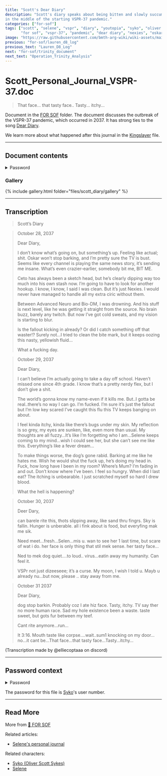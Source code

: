 ```yaml
---
title: "Scott's Dear Diary"
description: "Scott's diary speaks about being bitten and slowly succumbing to an infection, 
in the middle of the starting VSPR-37 pandemic."
categories: ["for-sof"]
tags: ["scott", "selene", "vspr", "diary", "youtopia", "syko", "oliver scott sykes", 
       "for sof", "vspr-37", "pandemic", "dear diary", "nexies", "oskar", "nyx 02", "terminated"]
image: "https://raw.githubusercontent.com/bmth-arg-wiki/wiki-assets/main/files/scott_diary/gallery/a.jpg"
previous: "for-sof/lauren_d8_log"
previous_text: "Lauren_D8_Log"
next: "for-sof/trinity_document"
next_text: "Operation_Trinity_Analysis"
---
```


# Scott_Personal_Journal_VSPR-37.doc

> That face... that tasty face.. Tasty... itchy...

Document in the [FOR SOF](../for-sof) folder. The document discusses the outbreak of the VSPR-37 
pandemic, which occurred in 2037. It has strong ties to the song [Dear Diary](../music/song-dear-diary). 

We learn more about what happened after this journal in the [Kingslayer](kingslayercodec) file.

***

## Document contents

<details class="password">
  <summary>Password</summary>

0005
</details>

### Gallery

{% include gallery.html folder="files/scott_diary/gallery" %}

***

## Transcription

> Scott’s Diary

> October 28, 2037
>
> Dear Diary,
>
> I don’t know what’s going on, but something’s up. Feeling like actual; shit. Oskar won’t stop barking, and I’m pretty sure the TV is bust.
Seems like every channel is playing the same news story, it’s sending me insane. What’s even crazier-earlier, somebody bit me, BIT ME.
>
> Ceto has always been a sketch head, but he’s clearly dipping way too much into his own stash now. I’m going to have to look for another hookup. I know, I know, I said I was clean. But it’s just Nexies. I would never have managed to handle all my extra ciric without them.
>
> Between Advanced Neuro and Bio-DM, I was drowning. And his stuff is next level, like he was getting it straight from the source. No brain buzz, barely any twitch. But now I’ve got cold sweats, and my vision is starting to blur. 
>
> Is the fallout kicking in already? Or did I catch something off that waster!? Surely not…I tried to clean the bite mark, but it keeps oozing this nasty, yellowish fluid…
>
> What a fucking day.

> October 29, 2037
>
> Dear Diary,
>
> I can’t believe I’m actually going to take a day off school. Haven’t missed one since 4th grade. I know that’s a pretty nerdy flex, but I don’t give a shit.
>
> The world’s gonna know my name-even if it kills me. But..I gotta be real..there’s no way I can go. I’m fucked. I’m sure it’s just the fallout but I’m low key scared I’ve caught this flu this TV keeps banging on about.
>
> I feel kinda itchy, kinda like there’s bugs under my skin. My reflection is so grey, my eyes are sunken, like, even more than usual.
My thoughts are all fuzzy…It’s like I’m forgetting who I am…Selene keeps coming to my mind…wish I could see her, but she can’t see me like this. Everything’s like a fever dream…
>
> To make things worse, the dog’s gone rabid. Barking at me like he hates me. Wish he would shut the fuck up, he’s doing my head in. 
Fuck, how long have I been in my room? Where’s Mum? I’m fading in and out. Don’t know where I’ve been. I feel so hungry. When did I last eat? The itching is unbearable. I just scratched myself so hard I drew blood.
>
> What the hell is happening?

> October 30, 2037
>
> Deer Dary,
>
> can barele rite this, thots slipping away, like sand thru fingrs. Sky is fallin. Hunger is unberable. all i fink about is food, but everyfing mak me sik.
>
> Need meet…fresh…Selen…mis u. wan to see her 1 last time, but scare of wat i do. her face is only thing that stil mek sense.
her tasty face…
>
> Ned to mek dog quiet….to loud..
virus…eatin away my humanity. Can feel it.
>
> VSPr not just dizeeseee; it’s a curse. My moon, I wish I told u. Mayb u already nu…but now, please .. stay away from me.

> October 31 2037
>
> Dear Diary, 
>
> dog stop barkin. Probably coz I ate hiz face. Tasty, itchy. TV say ther no more human race. Sad my hole existence been a waste. taste sweet, but gots fur between my teef. 
>
> Cant rite anymore…run…
>
> It 3:16. Mouth taste like corpse….wait..sum1 knocking on my door…no…it cant be…That face…that tasty face…Tasty…itchy…

(Transcription made by @elliecoptaaa on discord)

***

## Password context

<details class="password">
  <summary>Password</summary>

0005
</details>

The password for this file is [Syko](../characters/syko)'s user number.

***

## Read More

More from [📁 FOR SOF](../for-sof)

Related articles:

- [Selene's personal journal](selene_personal_journal)

Related characters:

- [Syko (Oliver Scott Sykes)](../characters/syko)
- [Selene](../characters/selene)
